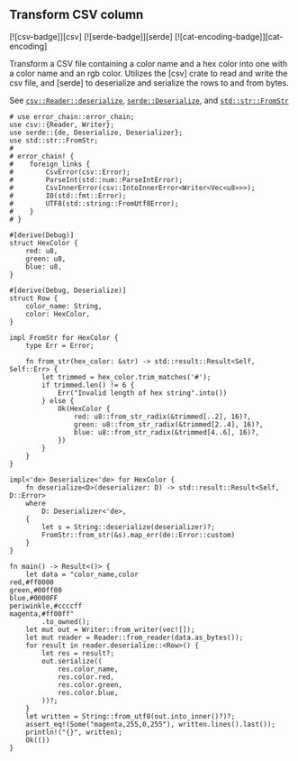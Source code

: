 ## Transform CSV column

[![csv-badge]][csv] [![serde-badge]][serde] [![cat-encoding-badge]][cat-encoding]

Transform a CSV file containing a color name and a hex color into one with a
color name and an rgb color.  Utilizes the [csv] crate to read and write the
csv file, and [serde] to deserialize and serialize the rows to and from bytes.

See [`csv::Reader::deserialize`], [`serde::Deserialize`], and [`std::str::FromStr`]

```rust,edition2018
# use error_chain::error_chain;
use csv::{Reader, Writer};
use serde::{de, Deserialize, Deserializer};
use std::str::FromStr;
#
# error_chain! {
#    foreign_links {
#        CsvError(csv::Error);
#        ParseInt(std::num::ParseIntError);
#        CsvInnerError(csv::IntoInnerError<Writer<Vec<u8>>>);
#        IO(std::fmt::Error);
#        UTF8(std::string::FromUtf8Error);
#    }
# }

#[derive(Debug)]
struct HexColor {
    red: u8,
    green: u8,
    blue: u8,
}

#[derive(Debug, Deserialize)]
struct Row {
    color_name: String,
    color: HexColor,
}

impl FromStr for HexColor {
    type Err = Error;

    fn from_str(hex_color: &str) -> std::result::Result<Self, Self::Err> {
        let trimmed = hex_color.trim_matches('#');
        if trimmed.len() != 6 {
            Err("Invalid length of hex string".into())
        } else {
            Ok(HexColor {
                red: u8::from_str_radix(&trimmed[..2], 16)?,
                green: u8::from_str_radix(&trimmed[2..4], 16)?,
                blue: u8::from_str_radix(&trimmed[4..6], 16)?,
            })
        }
    }
}

impl<'de> Deserialize<'de> for HexColor {
    fn deserialize<D>(deserializer: D) -> std::result::Result<Self, D::Error>
    where
        D: Deserializer<'de>,
    {
        let s = String::deserialize(deserializer)?;
        FromStr::from_str(&s).map_err(de::Error::custom)
    }
}

fn main() -> Result<()> {
    let data = "color_name,color
red,#ff0000
green,#00ff00
blue,#0000FF
periwinkle,#ccccff
magenta,#ff00ff"
        .to_owned();
    let mut out = Writer::from_writer(vec![]);
    let mut reader = Reader::from_reader(data.as_bytes());
    for result in reader.deserialize::<Row>() {
        let res = result?;
        out.serialize((
            res.color_name,
            res.color.red,
            res.color.green,
            res.color.blue,
        ))?;
    }
    let written = String::from_utf8(out.into_inner()?)?;
    assert_eq!(Some("magenta,255,0,255"), written.lines().last());
    println!("{}", written);
    Ok(())
}
```

[`csv::Reader::deserialize`]: https://docs.rs/csv/\*/csv/struct.Reader.html#method.deserialize
[`csv::invalid_option`]: https://docs.rs/csv/*/csv/fn.invalid_option.html
[`serde::Deserialize`]: https://docs.rs/serde/\*/serde/trait.Deserialize.html
[`std::str::FromStr`]: https://doc.rust-lang.org/std/str/trait.FromStr.html
